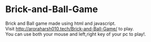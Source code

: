 # Brick-and-Ball-Game
Brick and Ball game made using html and javascript.<br>
Visit http://aroraharsh010.tech/Brick-and-Ball-Game/ to play.<br>
You can use both your mouse and left,right key of your pc to play!.
